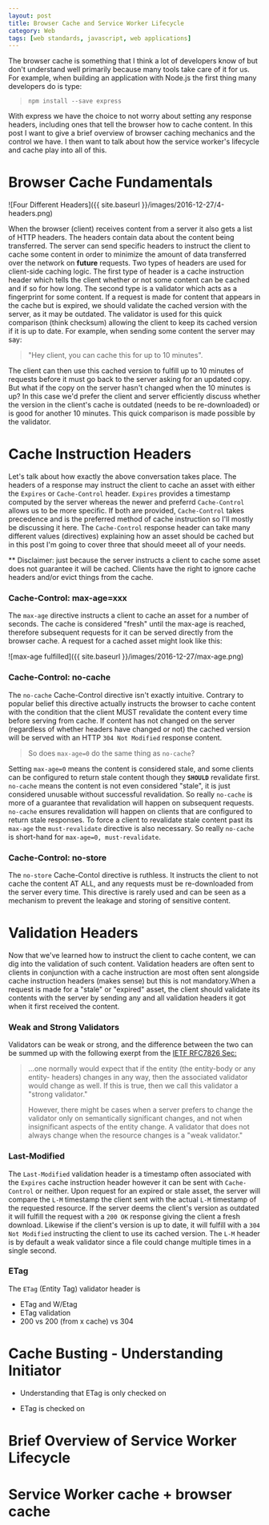 ```yaml
---
layout: post
title: Browser Cache and Service Worker Lifecycle
category: Web
tags: [web standards, javascript, web applications]
---
```


The browser cache is something that I think a lot of developers know of but don't understand
well primarily because many tools take care of it for us. For example, when building an
application with Node.js the first thing many developers do is type:

> `npm install --save express`

With express we have the choice to not worry about setting any response headers, including
ones that tell the browser how to cache content. In this post I want to give a brief overview
of browser caching mechanics and the control we have. I then want to talk about how the service
worker's lifecycle and cache play into all of this.

# Browser Cache Fundamentals

![Four Different Headers]({{ site.baseurl }}/images/2016-12-27/4-headers.png)

When the browser (client) receives content from a server it also gets a list of HTTP headers. The headers
contain data about the content being transferred. The server can send specific headers to instruct the client
to cache some content in order to minimize the amount of data transferred over the network on **future** requests.
Two types of headers are used for client-side caching logic. The first type of header is a cache instruction header
which tells the client whether or not some content can be cached and if so for how long. The second type is a validator
which acts as a fingerprint for some content. If a request is made for content that appears in the cache but is expired,
we should validate the cached version with the server, as it may be outdated. The validator is used for this quick comparison
(think checksum) allowing the client to keep its cached version if it is up to date. For example, when sending some content the
server may say:

> "Hey client, you can cache this for up to 10 minutes".

The client can then use this cached version to fulfill up to 10 minutes of requests before it must go back to the
server asking for an updated copy. But what if the copy on the server hasn't changed when the 10 minutes is up? In
this case we'd prefer the client and server efficiently discuss whether the version in the client's cache is outdated
(needs to be re-downloaded) or is good for another 10 minutes. This quick comparison is made possible by the validator.

# Cache Instruction Headers

Let's talk about how exactly the above conversation takes place. The headers of a response may instruct the client
to cache an asset with either the `Expires` or `Cache-Control` header. `Expires` provides a timestamp computed by the
server whereas the newer and preferrd `Cache-Control` allows us to be more specific. If both are provided, `Cache-Control`
takes precedence and is the preferred method of cache instruction so I'll mostly be discussing it here. The `Cache-Control`
response header can take many different values (directives) explaining how an asset should be cached but in this post I'm
going to cover three that should meeet all of your needs.

** Disclaimer: just because the server instructs a client to cache some asset does not guarantee it will be
cached. Clients have the right to ignore cache headers and/or evict things from the cache.

### Cache-Control: max-age=xxx

The `max-age` directive instructs a client to cache an asset for a number of seconds. The cache is considered "fresh"
until the max-age is reached, therefore subsequent requests for it can be served directly from the browser cache. A request
for a cached asset might look like this:

![max-age fulfilled]({{ site.baseurl }}/images/2016-12-27/max-age.png)

### Cache-Control: no-cache

The `no-cache` Cache-Control directive isn't exactly intuitive. Contrary to popular belief this directive actually
instructs the browser to cache content with the condition that the client MUST revalidate the content every time before
serving from cache. If content has not changed on the server (regardless of whether headers have changed or not) the cached version
will be served with an HTTP `304 Not Modified` response content.

> So does `max-age=0` do the same thing as `no-cache`?

Setting `max-age=0` means the content is considered stale, and some clients can be configured to return stale content
though they **`SHOULD`** revalidate first. `no-cache` means the content is not even considered "stale", it is just considered
unusable without successful revalidation. So really `no-cache` is more of a guarantee that revalidation will happen on subsequent
requests. `no-cache` ensures revalidation will happen on clients that are configured to return stale responses. To force a client
to revalidate stale content past its `max-age` the `must-revalidate` directive is also necessary. So really `no-cache` is short-hand
for `max-age=0, must-revalidate`.

### Cache-Control: no-store

The `no-store` Cache-Contol directive is ruthless. It instructs the client to not cache the content AT ALL, and any requests
must be re-downloaded from the server every time. This directive is rarely used and can be seen as a mechanism to prevent the
leakage and storing of sensitive content.

# Validation Headers

Now that we've learned how to instruct the client to cache content, we can dig into the validation of such content. Validation
headers are often sent to clients in conjunction with a cache instruction are most often sent alongside cache instruction headers (makes sense) but this is not mandatory.When a
request is made for a "stale" or "expired" asset, the client should validate its contents with the server by sending any and
all validation headers it got when it first received the content.

### Weak and Strong Validators

Validators can be weak or strong, and the difference between the two can be summed up with the following exerpt from the
[IETF RFC7826 Sec:](https://www.w3.org/Protocols/rfc2616/rfc2616-sec13.html#sec13.3.3)

>...one normally would expect that if the entity (the entity-body or any entity- headers) changes in any way, then the
>associated validator would change as well. If this is true, then we call this validator a "strong validator."
>
>However, there might be cases when a server prefers to change the validator only on semantically significant changes,
>and not when insignificant aspects of the entity change. A validator that does not always change when the resource changes
>is a "weak validator."

### Last-Modified

The `Last-Modified` validation header is a timestamp often associated with the `Expires` cache instruction header however it can
be sent with `Cache-Control` or neither. Upon request for an expired or stale asset, the server will compare the `L-M` timestamp
the client sent with the actual `L-M` timestamp of the requested resource. If the server deems the client's version as outdated
it will fulfill the request with a `200 OK` response giving the client a fresh download. Likewise if the client's version is up
to date, it will fulfill with a `304 Not Modified` instructing the client to use its cached version. The `L-M` header is by default
a weak validator since a file could change multiple times in a single second.

### ETag

The `ETag` (Entity Tag) validator header is

  - ETag and W/Etag
  - ETag validation
  - 200 vs 200 (from x cache) vs 304

# Cache Busting - Understanding Initiator
 - Understanding that ETag is only checked on

 - ETag is checked on

# Brief Overview of Service Worker Lifecycle

# Service Worker cache + browser cache